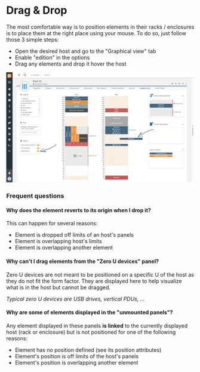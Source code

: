 # Drag & Drop

The most comfortable way is to position elements in their racks / enclosures is to place them at the right place using your mouse. To do so, just follow those 3 simple steps:

  * Open the desired host and go to the "Graphical view" tab
  * Enable "edition" in the options
  * Drag any elements and drop it hover the host

![](../img/feat--drag-and-drop.png "Drag and drop overview")

### Frequent questions

#### Why does the element reverts to its origin when I drop it?
This can happen for several reasons:

  * Element is dropped off limits of an host's panels
  * Element is overlapping host's limits
  * Element is overlapping another element

#### Why can't I drag elements from the "Zero U devices" panel?
Zero U devices are not meant to be positioned on a specific U of the host as they do not fit the form factor. They are displayed here to help visualize what is in the host but cannot be dragged.

_Typical zero U devices are USB drives, vertical PDUs, ..._

#### Why are some of elements displayed in the "unmounted panels"?
Any element displayed in these panels **is linked** to the currently displayed host (rack or enclosure) but is not positioned for one of the following reasons:

  * Element has no position defined (see its position attributes)
  * Element's position is off limits of the host's panels
  * Element's position is overlapping another element